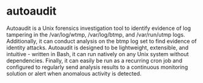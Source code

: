 # autoaudit

Autoaudit is a Unix forensics investigation tool to identify evidence of log tampering in the /var/log/wtmp, /var/log/btmp, and /var/run/utmp logs. Additionally, it can conduct analysis on the btmp log set to find evidence of identity attacks. Autoaudit is designed to be lightweight, extensible, and intuitive - written in Bash, it can run natively on any Unix system without dependencies. Finally, it can easily be run as a recurring cron job and configured to regularly send analysis results to a continuous monitoring solution or alert when anomalous activity is detected.
